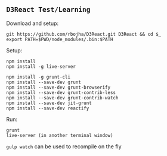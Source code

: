 ## `D3React Test/Learning`

Download and setup:

```
git https://github.com/rbojha/D3React.git D3React && cd $_
export PATH=$PWD/node_modules/.bin:$PATH
```

Setup:

```
npm install
npm install -g live-server

npm install -g grunt-cli 
npm install --save-dev grunt 
npm install --save-dev grunt-browserify 
npm install --save-dev grunt-contrib-less 
npm install --save-dev grunt-contrib-watch 
npm install --save-dev jit-grunt 
npm install --save-dev reactify

```

Run:

```
grunt
live-server (in another terminal window)
```

`gulp watch` can be used to recompile on the fly
